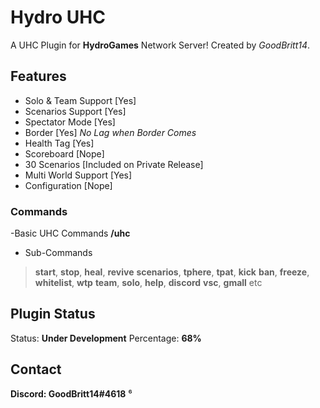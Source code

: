 # Hydro UHC
A UHC Plugin for __HydroGames__ Network Server!
Created by *GoodBritt14*.

## Features
- Solo & Team Support [Yes]
- Scenarios Support [Yes]
- Spectator Mode [Yes]
- Border [Yes]
*No Lag when Border Comes*
- Health Tag [Yes]
- Scoreboard [Nope]
- 30 Scenarios [Included on Private Release]
- Multi World Support [Yes]
- Configuration [Nope]

### Commands
-Basic UHC Commands
**/uhc <sub> <value>**
- Sub-Commands
> **start**, **stop**, **heal**, **revive**
> **scenarios**, **tphere**, **tpat**, **kick**
> **ban**, **freeze**, **whitelist**, **wtp**
> **team**, **solo**, **help**, **discord**
> **vsc**, **gmall** etc

## Plugin Status
Status: **Under Development**
Percentage: **68%**

## Contact
**Discord: GoodBritt14#4618**
⁶
